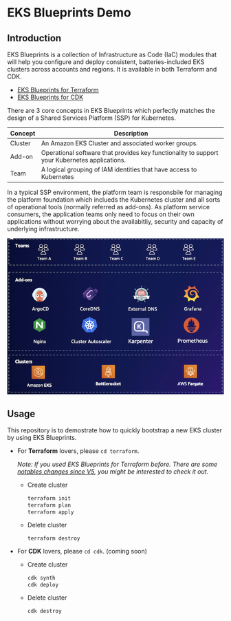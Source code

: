 # EKS Blueprints Demo

## Introduction

EKS Blueprints is a collection of Infrastructure as Code (IaC) modules that will help you configure and deploy consistent, batteries-included EKS clusters across accounts and regions. It is available in both Terraform and CDK.

- [EKS Blueprints for Terraform](https://aws-ia.github.io/terraform-aws-eks-blueprints/main/)
- [EKS Blueprints for CDK](https://aws-quickstart.github.io/cdk-eks-blueprints/)

There are 3 core concepts in EKS Blueprints which perfectly matches the design of a Shared Services Platform (SSP) for Kubernetes.

| Concept | Description                                                                                   |
| ------- | --------------------------------------------------------------------------------------------- |
| Cluster | An Amazon EKS Cluster and associated worker groups.                                           |
| Add-on  | Operational software that provides key functionality to support your Kubernetes applications. |
| Team    | A logical grouping of IAM identities that have access to Kubernetes                           |

In a typical SSP environment, the platform team is responsbile for managing the platform foundation which inclueds the Kubernetes cluster and all sorts of operational tools (normally referred as add-ons). As platform service consumers, the application teams only need to focus on their own applications without worrying about the availabitliy, security and capacity of underlying infrastructure.

![eks-blueprints](./assets/eks-blueprints.png)

## Usage

This repository is to demostrate how to quickly bootstrap a new EKS cluster by using EKS Blueprints.

- For **Terraform** lovers, please `cd terraform`.

  _*Note*: If you used EKS Blueprints for Terraform before. There are some [notables changes since V5](https://github.com/aws-ia/terraform-aws-eks-blueprints/blob/main/docs/v4-to-v5/motivation.md), you might be interested to check it out._

  - Create cluster

    ```
    terraform init
    terraform plan
    terraform apply
    ```

  - Delete cluster

    ```
    terraform destroy
    ```

- For **CDK** lovers, please `cd cdk`. (coming soon)

  - Create cluster

    ```
    cdk synth
    cdk deploy
    ```

  - Delete cluster

    ```
    cdk destroy
    ```
